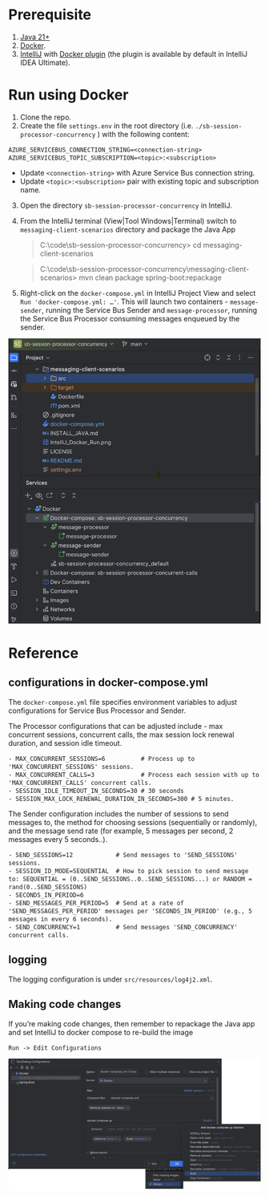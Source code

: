 # Prerequisite
1. [Java 21+](INSTALL_JAVA.md)
2. [Docker](https://docs.docker.com/desktop/install/windows-install/).
3. [IntelliJ]( https://www.jetbrains.com/idea/download/?section=windows) with [Docker plugin]( https://www.jetbrains.com/help/idea/docker.html#install_docker) (the plugin is available by default in IntelliJ IDEA Ultimate).

# Run using Docker

1. Clone the repo.
2. Create the file `settings.env` in the root directory (i.e. `./sb-session-processor-concurrency` ) with the following content:
```
AZURE_SERVICEBUS_CONNECTION_STRING=<connection-string>
AZURE_SERVICEBUS_TOPIC_SUBSCRIPTION=<topic>:<subscription>
```

*  Update `<connection-string>` with Azure Service Bus connection string.
*  Update `<topic>:<subscription>` pair with existing topic and subscription name.
3. Open the directory `sb-session-processor-concurrency` in IntelliJ.
4. From the IntelliJ terminal (View|Tool Windows|Terminal) switch to `messaging-client-scenarios` directory and package the Java App
      > C:\code\sb-session-processor-concurrency> cd messaging-client-scenarios

      > C:\code\sb-session-processor-concurrency\messaging-client-scenarios> mvn clean package spring-boot:repackage
5. Right-click on the `docker-compose.yml` in IntelliJ Project View and select `Run 'docker-compose.yml: …'`. This will launch two containers - `message-sender`, running the Service Bus Sender and `message-processor`, running the Service Bus Processor consuming messages enqueued by the sender.

[<img src="./IntelliJ_Docker_Run.png">](IntelliJ_Docker_Run)

# Reference

## configurations in docker-compose.yml

The `docker-compose.yml` file specifies environment variables to adjust configurations for Service Bus Processor and Sender. 

The Processor configurations that can be adjusted include - max concurrent sessions, concurrent calls, the max session lock renewal duration, and session idle timeout.

```
- MAX_CONCURRENT_SESSIONS=6          # Process up to 'MAX_CONCURRENT_SESSIONS' sessions.
- MAX_CONCURRENT_CALLS=3             # Process each session with up to 'MAX_CONCURRENT_CALLS' concurrent calls.
- SESSION_IDLE_TIMEOUT_IN_SECONDS=30 # 30 seconds
- SESSION_MAX_LOCK_RENEWAL_DURATION_IN_SECONDS=300 # 5 minutes.
```
The Sender configuration includes the number of sessions to send messages to, the method for choosing sessions (sequentially or randomly), and the message send rate (for example, 5 messages per second, 2 messages every 5 seconds..).

```
- SEND_SESSIONS=12            # Send messages to 'SEND_SESSIONS' sessions.
- SESSION_ID_MODE=SEQUENTIAL  # How to pick session to send message to: SEQUENTIAL = (0..SEND_SESSIONS..0..SEND_SESSIONS...) or RANDOM = rand(0..SEND_SESSIONS)
- SECONDS_IN_PERIOD=6
- SEND_MESSAGES_PER_PERIOD=5  # Send at a rate of 'SEND_MESSAGES_PER_PERIOD' messages per 'SECONDS_IN_PERIOD' (e.g., 5 messages in every 6 seconds).
- SEND_CONCURRENCY=1          # Send messages 'SEND_CONCURRENCY' concurrent calls.
```

## logging

The logging configuration is under `src/resources/log4j2.xml`.

## Making code changes

If you’re making code changes, then remember to repackage the Java app and set IntelliJ to docker compose to re-build the image

```
Run -> Edit Configurations
```

[<img src="./DockerComposeBuildAlways.png">](IntelliJ_Docker_Compose_Build_Always)
